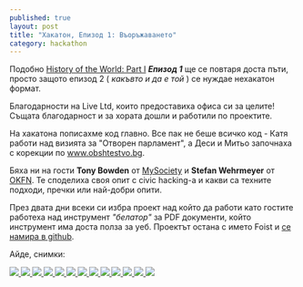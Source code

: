 ```yaml
---
published: true
layout: post
title: "Хакатон, Епизод 1: Въоръжаването"
category: hackathon
---
```


Подобно [History of the World: Part I](http://www.imdb.com/title/tt0082517/) ***Епизод 1*** ще се повтаря доста пъти, просто защото епизод 2 ( *какъвто и да е той* ) се нуждае нехакатон формат.

Благодарности на Live Ltd, които предоставиха офиса си за целите! Същата благодарност и за хората дошли и работили по проектите.

На хакатона пописахме код главно. Все пак не беше всичко код - Катя работи над визията за "Отворен парламент", а Деси и Митьо започнаха с корекции по www.obshtestvo.bg.

Бяха ни на гости **Tony Bowden** от [MySociety](http://mysociety.org/) и **Stefan Wehrmeyer** от [OKFN](http://okfn.org/). Те споделиха своя опит с civic hacking-a и какви са техните подходи, пречки или най-добри опити.

През двата дни всеки си избра проект над който да работи като гостите работеха над инструмент *"белатор"* за PDF документи, който инструмент има доста полза за уеб. Проектът остана с името Foist и [се намира в github](https://github.com/obshtestvo/foist).

Айде, снимки:

<a href="/media/hack-04-14/IMG_1361.jpg" class="thumbnail">
    <img src="/media/hack-04-14/IMG_1361.jpg">
</a>
<a href="/media/hack-04-14/IMG_1362.jpg" class="thumbnail">
    <img src="/media/hack-04-14/IMG_1362.jpg">
</a>
<a href="/media/hack-04-14/IMG_1365.jpg" class="thumbnail">
    <img src="/media/hack-04-14/IMG_1365.jpg">
</a>
<a href="/media/hack-04-14/IMG_2812.jpg" class="thumbnail">
    <img src="/media/hack-04-14/IMG_2812.jpg">
</a>
<a href="/media/hack-04-14/IMG_2815.jpg" class="thumbnail">
    <img src="/media/hack-04-14/IMG_2815.jpg">
</a>
<a href="/media/hack-04-14/IMG_2816.jpg" class="thumbnail">
    <img src="/media/hack-04-14/IMG_2816.jpg">
</a>
<a href="/media/hack-04-14/IMG_2817.jpg" class="thumbnail">
    <img src="/media/hack-04-14/IMG_2817.jpg">
</a>
<a href="/media/hack-04-14/IMG_2820.jpg" class="thumbnail">
    <img src="/media/hack-04-14/IMG_2820.jpg">
</a>
<a href="/media/hack-04-14/IMG_4160.jpg" class="thumbnail">
    <img src="/media/hack-04-14/IMG_4160.jpg">
</a>
<a href="/media/hack-04-14/IMG_4164.jpg" class="thumbnail">
    <img src="/media/hack-04-14/IMG_4164.jpg">
</a>
<a href="/media/hack-04-14/IMG_4165.jpg" class="thumbnail">
    <img src="/media/hack-04-14/IMG_4165.jpg">
</a>
<a href="/media/hack-04-14/IMG_4167.jpg" class="thumbnail">
    <img src="/media/hack-04-14/IMG_4167.jpg">
</a>
<a href="/media/hack-04-14/IMG_4168.jpg" class="thumbnail">
    <img src="/media/hack-04-14/IMG_4168.jpg">
</a>
